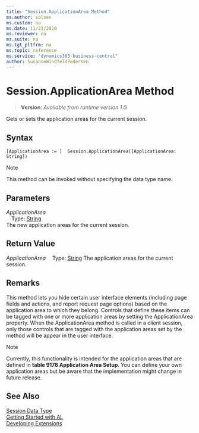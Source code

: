 ```yaml
---
title: "Session.ApplicationArea Method"
ms.author: solsen
ms.custom: na
ms.date: 11/23/2020
ms.reviewer: na
ms.suite: na
ms.tgt_pltfrm: na
ms.topic: reference
ms.service: "dynamics365-business-central"
author: SusanneWindfeldPedersen
---
```

[//]: # (START>DO_NOT_EDIT)
[//]: # (IMPORTANT:Do not edit any of the content between here and the END>DO_NOT_EDIT.)
[//]: # (Any modifications should be made in the .xml files in the ModernDev repo.)
# Session.ApplicationArea Method
> **Version**: _Available from runtime version 1.0._

Gets or sets the application areas for the current session.


## Syntax
```
[ApplicationArea := ]  Session.ApplicationArea([ApplicationArea: String])
```
> [!NOTE]
> This method can be invoked without specifying the data type name.
## Parameters
*ApplicationArea*  
&emsp;Type: [String](../string/string-data-type.md)  
The new application areas for the current session.  


## Return Value
*ApplicationArea*
&emsp;Type: [String](../string/string-data-type.md)
The application areas for the current session.


[//]: # (IMPORTANT: END>DO_NOT_EDIT)

## Remarks  
 This method lets you hide certain user interface elements (including page fields and actions, and report request page options) based on the application area to which they belong. Controls that define these items can be tagged with one or more application areas by setting the ApplicationArea property. When the ApplicationArea method is called in a client session, only those controls that are tagged with the application areas set by the method will be appear in the user interface.  
  
> [!NOTE]  
>  Currently, this functionality is intended for the application areas that are defined in **table 9178 Application Area Setup**. You can define your own application areas but be aware that the implementation might change in future release.  

## See Also
[Session Data Type](session-data-type.md)  
[Getting Started with AL](../../devenv-get-started.md)  
[Developing Extensions](../../devenv-dev-overview.md)